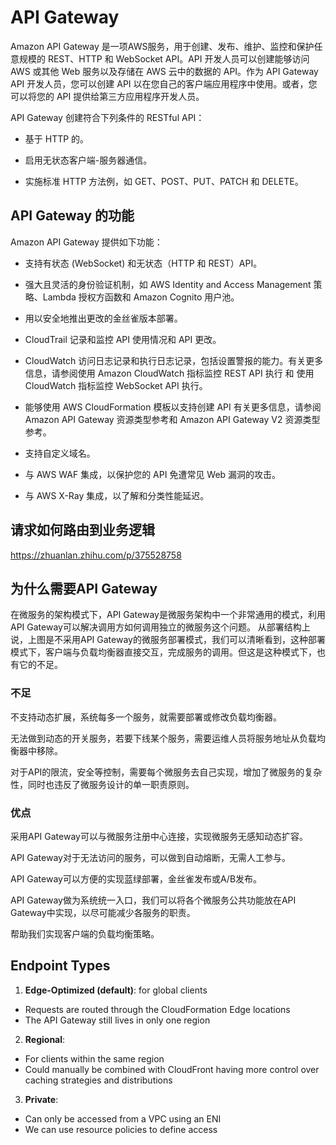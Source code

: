 # API Gateway
Amazon API Gateway 是一项AWS服务，用于创建、发布、维护、监控和保护任意规模的 REST、HTTP 和 WebSocket API。API 开发人员可以创建能够访问 AWS 或其他 Web 服务以及存储在 AWS 云中的数据的 API。作为 API Gateway API 开发人员，您可以创建 API 以在您自己的客户端应用程序中使用。或者，您可以将您的 API 提供给第三方应用程序开发人员。

API Gateway 创建符合下列条件的 RESTful API：

- 基于 HTTP 的。

- 启用无状态客户端-服务器通信。

- 实施标准 HTTP 方法例，如 GET、POST、PUT、PATCH 和 DELETE。

## API Gateway 的功能
Amazon API Gateway 提供如下功能：

- 支持有状态 (WebSocket) 和无状态（HTTP 和 REST）API。

- 强大且灵活的身份验证机制，如 AWS Identity and Access Management 策略、Lambda 授权方函数和 Amazon Cognito 用户池。

- 用以安全地推出更改的金丝雀版本部署。

- CloudTrail 记录和监控 API 使用情况和 API 更改。

- CloudWatch 访问日志记录和执行日志记录，包括设置警报的能力。有关更多信息，请参阅使用 Amazon CloudWatch 指标监控 REST API 执行 和 使用 CloudWatch 指标监控 WebSocket API 执行。

- 能够使用 AWS CloudFormation 模板以支持创建 API 有关更多信息，请参阅 Amazon API Gateway 资源类型参考和 Amazon API Gateway V2 资源类型参考。

- 支持自定义域名。

- 与 AWS WAF 集成，以保护您的 API 免遭常见 Web 漏洞的攻击。

- 与 AWS X-Ray 集成，以了解和分类性能延迟。

## 请求如何路由到业务逻辑
https://zhuanlan.zhihu.com/p/375528758


## 为什么需要API Gateway

在微服务的架构模式下，API Gateway是微服务架构中一个非常通用的模式，利用API Gateway可以解决调用方如何调用独立的微服务这个问题。
从部署结构上说，上图是不采用API Gateway的微服务部署模式，我们可以清晰看到，这种部署模式下，客户端与负载均衡器直接交互，完成服务的调用。但这是这种模式下，也有它的不足。

### 不足

不支持动态扩展，系统每多一个服务，就需要部署或修改负载均衡器。

无法做到动态的开关服务，若要下线某个服务，需要运维人员将服务地址从负载均衡器中移除。

对于API的限流，安全等控制，需要每个微服务去自己实现，增加了微服务的复杂性，同时也违反了微服务设计的单一职责原则。

### 优点

采用API Gateway可以与微服务注册中心连接，实现微服务无感知动态扩容。

API Gateway对于无法访问的服务，可以做到自动熔断，无需人工参与。

API Gateway可以方便的实现蓝绿部署，金丝雀发布或A/B发布。

API Gateway做为系统统一入口，我们可以将各个微服务公共功能放在API Gateway中实现，以尽可能减少各服务的职责。

帮助我们实现客户端的负载均衡策略。


## Endpoint Types
1. **Edge-Optimized (default)**: for global clients
- Requests are routed through the CloudFormation Edge locations
- The API Gateway still lives in only one region
2. **Regional**:
- For clients within the same region
- Could manually be combined with CloudFront having more control over caching strategies and distributions
3. **Private**:
- Can only be accessed from a VPC using an ENI
- We can use resource policies to define access